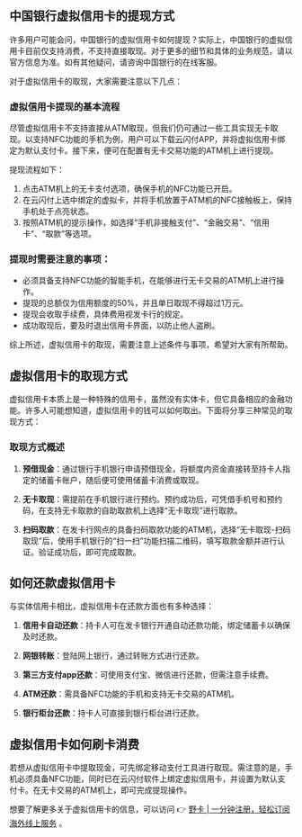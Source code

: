 ## 中国银行虚拟信用卡的提现方式

许多用户可能会问，中国银行的虚拟信用卡如何提现？实际上，中国银行的虚拟信用卡目前仅支持消费，不支持直接取现。对于更多的细节和具体的业务规范，请以官方信息为准。如有其他疑问，请咨询中国银行的在线客服。

对于虚拟信用卡的取现，大家需要注意以下几点：

### 虚拟信用卡提现的基本流程

尽管虚拟信用卡不支持直接从ATM取现，但我们仍可通过一些工具实现无卡取现。以支持NFC功能的手机为例，用户可以下载云闪付APP，并将虚拟信用卡绑定为默认支付卡。接下来，便可在配置有无卡交易功能的ATM机上进行提现。

提现流程如下：

1. 点击ATM机上的无卡支付选项，确保手机的NFC功能已开启。
2. 在云闪付上选中绑定的虚拟卡，并将手机放置于ATM机的NFC接触板上，保持手机处于点亮状态。
3. 按照ATM机的提示操作，如选择“手机非接触支付”、“金融交易”、“信用卡”、“取款”等选项。

### 提现时需要注意的事项：

- 必须具备支持NFC功能的智能手机，在能够进行无卡交易的ATM机上进行操作。
- 提现的总额仅为信用额度的50%，并且单日取现不得超过1万元。
- 提现会收取手续费，具体费用视发卡行的规定。
- 成功取现后，要及时退出信用卡界面，以防止他人盗刷。

综上所述，虚拟信用卡的取现，需要注意上述条件与事项，希望对大家有所帮助。

## 虚拟信用卡的取现方式

虚拟信用卡本质上是一种特殊的信用卡，虽然没有实体卡，但它具备相应的金融功能。许多人可能想知道，虚拟信用卡的钱可以如何取出。下面将分享三种常见的取现方式：

### 取现方式概述

1. **预借现金**：通过银行手机银行申请预借现金，将额度内资金直接转至持卡人指定的储蓄卡账户，随后便可使用储蓄卡消费或取现。
   
2. **无卡取现**：需提前在手机银行进行预约。预约成功后，可凭借手机号和预约码，在支持无卡取款的自助取款机上选择“无卡取现”进行取款。

3. **扫码取款**：在发卡行网点的具备扫码取款功能的ATM机，选择“无卡取现-扫码取现”后，使用手机银行的“扫一扫”功能扫描二维码，填写取款金额并进行认证。验证成功后，即可完成取款。

## 如何还款虚拟信用卡

与实体信用卡相比，虚拟信用卡在还款方面也有多种选择：

1. **信用卡自动还款**：持卡人可在发卡银行开通自动还款功能，绑定储蓄卡以确保及时还款。
  
2. **网银转账**：登陆网上银行，通过转账方式进行还款。

3. **第三方支付app还款**：可使用支付宝、微信进行还款，但需注意手续费。

4. **ATM还款**：需具备NFC功能的手机和支持无卡交易的ATM机。

5. **银行柜台还款**：持卡人可直接到银行柜台进行还款。

## 虚拟信用卡如何刷卡消费

若想从虚拟信用卡中提取现金，可先绑定移动支付工具进行取现。需注意的是，手机必须具备NFC功能，同时已在云闪付软件上绑定虚拟信用卡，并设置为默认支付卡。在无卡交易的ATM机上，即可完成提现操作。

想要了解更多关于虚拟信用卡的信息，可以访问 👉 [野卡 | 一分钟注册，轻松订阅海外线上服务](https://bit.ly/bewildcard) 。